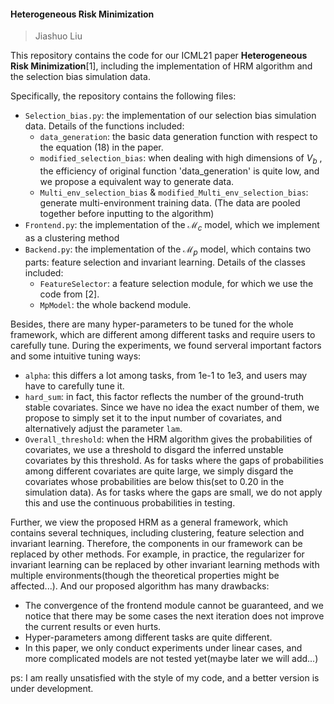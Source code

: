 #### Heterogeneous Risk Minimization
> Jiashuo Liu

This repository contains the code for our ICML21 paper **Heterogeneous Risk Minimization**[1], including the implementation of HRM algorithm and 
the selection bias simulation data. 

Specifically, the repository contains the following files:
* `Selection_bias.py`: the implementation of our selection bias simulation data. Details of the functions included:
    * `data_generation`: the basic data generation function with respect to the equation (18) in the paper.
    * `modified_selection_bias`: when dealing with high dimensions of $V_b$ , the efficiency of original function 'data_generation' is quite low, and we propose a equivalent way to generate data.
    * `Multi_env_selection_bias` & `modified_Multi_env_selection_bias`: generate multi-environment training data. (The data are pooled together before inputting to the algorithm)
* `Frontend.py`: the implementation of the $\mathcal{M}_c$  model, which we implement as a clustering method 
* `Backend.py`: the implementation of the $\mathcal{M}_p$ model, which contains two parts: feature selection and invariant learning. Details of the classes included:
    * `FeatureSelector`: a feature selection module, for which we use the code from [2].
    * `MpModel`: the whole backend module.

Besides, there are many hyper-parameters to be tuned for the whole framework, which are different among different tasks and require users to carefully tune. During the experiments, we found serveral important factors and some intuitive tuning ways:

* `alpha`: this differs a lot among tasks, from 1e-1 to 1e3, and users may have to carefully tune it.
* `hard_sum`: in fact, this factor reflects the number of the ground-truth stable covariates. Since we have no idea the exact number of them, we propose to simply set it to the input number of covariates, and alternatively adjust the parameter `lam`.
* `Overall_threshold`: when the HRM algorithm gives the probabilities of covariates, we use a threshold to disgard the inferred unstable covariates by this threshold. As for tasks where the gaps of probabilities among different covariates are quite large, we simply disgard the covariates whose probabilities are below this(set to 0.20 in the simulation data). As for tasks where the gaps are small, we do not apply this and use the continuous probabilities in testing. 



Further, we view the proposed HRM as a general framework, which contains several techniques, including clustering, feature selection and invariant learning. Therefore, the components in our framework can be replaced by other methods. For example, in practice, the regularizer for invariant learning can be replaced by other invariant learning methods with multiple environments(though the theoretical properties might be affected...). And our proposed algorithm has many drawbacks:

* The convergence of the frontend module cannot be guaranteed, and we notice that there may be some cases the next iteration does not improve the current results or even hurts. 
* Hyper-parameters among different tasks are quite different.
* In this paper, we only conduct experiments under linear cases, and more complicated models are not tested yet(maybe later we will add...)



ps: I am really unsatisfied with the style of my code, and a better version is under development.  